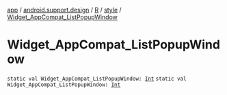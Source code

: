 [app](../../../index.md) / [android.support.design](../../index.md) / [R](../index.md) / [style](index.md) / [Widget_AppCompat_ListPopupWindow](.)

# Widget_AppCompat_ListPopupWindow

`static val Widget_AppCompat_ListPopupWindow: `[`Int`](https://kotlinlang.org/api/latest/jvm/stdlib/kotlin/-int/index.html)
`static val Widget_AppCompat_ListPopupWindow: `[`Int`](https://kotlinlang.org/api/latest/jvm/stdlib/kotlin/-int/index.html)